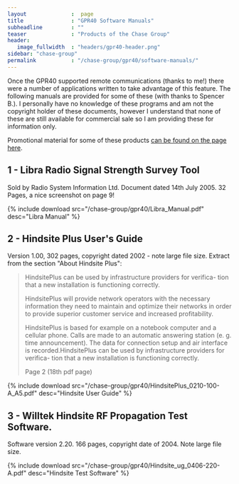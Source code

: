 ```yaml
---
layout              :  page
title               : "GPR40 Software Manuals"
subheadline         : ""
teaser              : "Products of the Chase Group"
header:
   image_fullwidth  : "headers/gpr40-header.png"
sidebar: "chase-group"
permalink           : "/chase-group/gpr40/software-manuals/"
---
```


Once the GPR40 supported remote communications (thanks to me!) there were a
number of applications written to take advantage of this feature. The following
manuals are provided for some of these (with thanks to Spencer B.). I
personally have no knowledge of these programs and am not the copyright holder
of these documents, however I understand that none of these are still available
for commercial sale so I am providing these for information only.

Promotional material for some of these products
[can be found on the page here](/chase-group/gpr40/software-promotional-materials/).

## 1 - Libra Radio Signal Strength Survey Tool

Sold by Radio System Information Ltd. Document dated 14th July 2005. 32 Pages, a nice screenshot on page 9!

{% include download src="/chase-group/gpr40/Libra_Manual.pdf" desc="Libra Manual" %}

## 2 - Hindsite Plus User's Guide

Version 1.00, 302 pages, copyright dated 2002 - note large file size. Extract from the section "About Hindsite Plus":

> HindsitePlus can be used by infrastructure providers for verifica- tion that a new installation is functioning correctly.
>
> HindsitePlus will provide network operators with the necessary information they need to maintain and optimize their networks in order to provide superior customer service and increased profitability.
>
> HindsitePlus is based for example on a notebook computer and a cellular phone. Calls are made to an automatic answering station (e. g. time announcement). The data for connection setup and air interface is recorded.HindsitePlus can be used by infrastructure providers for verifica- tion that a new installation is functioning correctly.
>
> Page 2 (18th pdf page)

{% include download src="/chase-group/gpr40/HindsitePlus_0210-100-A_A5.pdf" desc="Hindsite User Guide" %}

## 3 - Willtek Hindsite RF Propagation Test Software.

Software version 2.20. 166 pages, copyright date of 2004. Note large file size.

{% include download src="/chase-group/gpr40/Hindsite_ug_0406-220-A.pdf" desc="Hindsite Test Software" %}